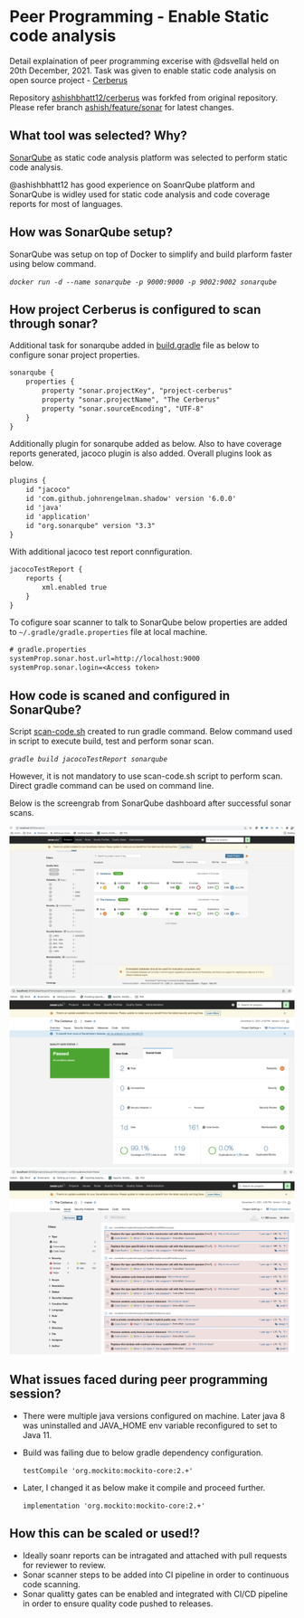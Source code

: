 # Peer Programming - Enable Static code analysis

Detail explaination of peer programming excerise with @dsvellal held on 20th December, 2021. Task was given to enable static code analysis on open source project - [Cerberus](https://github.com/philips-software/cerberus)

Repository [ashishbhatt12/cerberus](https://github.com/ashishbhatt12/cerberus) was forkfed from original repository. Please refer branch [ashish/feature/sonar](https://github.com/ashishbhatt12/cerberus/tree/ashish/feature%2Fsonar) for latest changes.

## What tool was selected? Why?

[SonarQube](https://www.sonarqube.org/) as static code analysis platform was selected to perform static code analysis.

@ashishbhatt12 has good experience on SoanrQube platform and SonarQube is widley used for static code analysis and code coverage reports for most of languages.

## How was SonarQube setup?

SonarQube was setup on top of Docker to simplify and build plarform faster using below command.

 *`docker run -d --name sonarqube -p 9000:9000 -p 9002:9002 sonarqube`*

## How project Cerberus is configured to scan through sonar?

Additional task for sonarqube added in [build.gradle](build.gradle) file as below to configure sonar project properties.

```
sonarqube {
    properties {
        property "sonar.projectKey", "project-cerberus"
        property "sonar.projectName", "The Cerberus"
        property "sonar.sourceEncoding", "UTF-8"
    }
}
```

Additionally plugin for sonarqube added as below. Also to have coverage reports generated, jacoco plugin is also added. Overall plugins look as below.

```
plugins {
    id "jacoco"
    id 'com.github.johnrengelman.shadow' version '6.0.0'
    id 'java'
    id 'application'
    id "org.sonarqube" version "3.3"
}
```
With additional jacoco test report connfiguration.

```
jacocoTestReport {
    reports {
        xml.enabled true
    }
}
```

To cofigure soar scanner to talk to SonarQube below properties are added to `~/.gradle/gradle.properties` file at local machine.
```
# gradle.properties
systemProp.sonar.host.url=http://localhost:9000
systemProp.sonar.login=<Access token>
```



## How code is scaned and configured in SonarQube?

Script [scan-code.sh](scan-code.sh) created to run gradle command. Below command used in script to execute build, test and perform sonar scan. 

*<code>gradle build jacocoTestReport sonarqube</code>*

However, it is not mandatory to use scan-code.sh script to perform scan. Direct gradle command can be used on command line.

Below is the screengrab from SonarQube dashboard after successful sonar scans.

![Sonar dasboard](/assets/sonar-dashboard.png) ![Sonar project detals](/assets/sonar-project-details.png) ![Sonar project issues](assets/sonar-project-issues.png)


##  What issues faced during peer programming session?
- There were multiple java versions configured on machine. Later java 8 was uninstalled and JAVA_HOME env variable reconfigured to set to Java 11.
- Build was failing due to below gradle dependency configuration.

    `testCompile 'org.mockito:mockito-core:2.+'`

- Later, I changed it as below make it compile and  proceed further.

   `implementation 'org.mockito:mockito-core:2.+'`

## How this  can  be scaled or used!?

- Ideally soanr reports can be intragated and attached with pull requests for reviewer to review.
- Sonar scanner steps to be added into CI pipeline in order to continuous code scanning.
- Sonar qualitty gates can be enabled and integrated with CI/CD pipeline in order to ensure quality code pushed to releases.